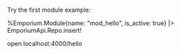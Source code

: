 Try the first module example:

%Emporium.Module{name: "mod_hello", is_active: true} |> EmporiumApi.Repo.insert!

open localhost:4000/hello